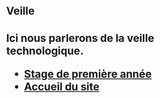 <h1>Veille<h1>
Ici nous parlerons de la veille technologique.

<!-- Lien en HTML vers la racine du site (README.md) -->
<ul>
    <li><a href="stage1">Stage de première année</a></li>
    <li><a href=".">Accueil du site</a></li>
</ul>

